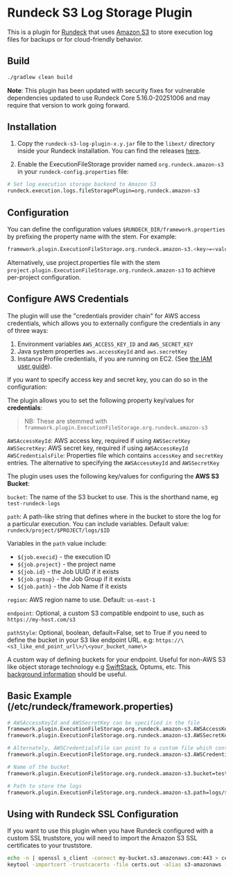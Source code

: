 # Rundeck S3 Log Storage Plugin

This is a plugin for [Rundeck](http://rundeck.org) that uses [Amazon S3](http://aws.amazon.com/s3) to store execution
log files for backups or for cloud-friendly behavior.

## Build

``` bash
./gradlew clean build
```

**Note**: This plugin has been updated with security fixes for vulnerable dependencies updated to use Rundeck Core 5.16.0-20251006 and may require that version to work going forward.

## Installation

1. Copy the `rundeck-s3-log-plugin-x.y.jar` file to the `libext/` directory inside your Rundeck installation. You can find the releases [here](https://github.com/rundeck-plugins/rundeck-s3-log-plugin/releases).

2. Enable the ExecutionFileStorage provider named `org.rundeck.amazon-s3` in your `rundeck-config.properties` file:

``` bash
# Set log execution storage backend to Amazon S3
rundeck.execution.logs.fileStoragePlugin=org.rundeck.amazon-s3
```

## Configuration

You can define the configuration values `$RUNDECK_DIR/framework.properties` by prefixing the property name with the stem. For example:

``` bash
framework.plugin.ExecutionFileStorage.org.rundeck.amazon-s3.<key>=<value>
```

Alternatively, use project.properties file with the stem `project.plugin.ExecutionFileStorage.org.rundeck.amazon-s3` to achieve per-project configuration.

## Configure AWS Credentials

The plugin will use the "credentials provider chain" for AWS access credentials, which allows you to  externally configure the credentials in any of three ways:

1. Environment variables `AWS_ACCESS_KEY_ID` and `AWS_SECRET_KEY`
2. Java system properties `aws.accessKeyId` and `aws.secretKey`
3. Instance Profile credentials, if you are running on EC2. (See [the IAM user guide][1]).

[1]: http://docs.aws.amazon.com/IAM/latest/UserGuide/role-usecase-ec2app.html

If you want to specify access key and secret key, you can do so in the configuration:

The plugin allows you to set the following property key/values for **credentials**:

> NB: These are stemmed with `framework.plugin.ExecutionFileStorage.org.rundeck.amazon-s3`

`AWSAccessKeyId`: AWS access key, required if using `AWSSecretKey`
`AWSSecretKey`: AWS secret key, required if using `AWSAccessKeyId`
`AWSCredentialsFile`: Properties file which contains `accessKey` and `secretKey` entries. The alternative to specifying
the `AWSAccessKeyId` and `AWSSecretKey`

The plugin uses uses the following key/values for configuring the **AWS S3 Bucket**:

`bucket`: The name of the S3 bucket to use. This is the shorthand name, eg `test-rundeck-logs`

`path`: A path-like string that defines where in the bucket to store the log for a particular execution. You can
 include variables. Default value: `rundeck/project/$PROJECT/logs/$ID`

Variables in the `path` value include:

* `${job.execid}` - the execution ID
* `${job.project}` - the project name
* `${job.id}` - the Job UUID if it exists
* `${job.group}` - the Job Group if it exists
* `${job.path}` - the Job Name if it exists

`region`: AWS region name to use. Default: `us-east-1`

`endpoint`: Optional, a custom S3 compatible endpoint to use, such as `https://my-host.com/s3`

`pathStyle`: Optional, boolean, default=False, set to True if you need to define the bucket in your S3 like endpoint URL. e.g:
 `https://\<s3_like_end_point_url\>/\<your_bucket_name\>`

A custom way of defining buckets for your endpoint. Useful for non-AWS S3 like object storage technology e.g [SwiftStack](https://swiftstack.com), Optums, etc. This [background information](http://docs.aws.amazon.com/AmazonS3/latest/dev/VirtualHosting.html) should be useful.

## Basic Example (/etc/rundeck/framework.properties)

``` bash
# AWSAccessKeyId and AWSSecretKey can be specified in the file
framework.plugin.ExecutionFileStorage.org.rundeck.amazon-s3.AWSAccessKeyId=ABC123...
framework.plugin.ExecutionFileStorage.org.rundeck.amazon-s3.AWSSecretKey=ABC321...

# Alternately, AWSCredentialsFile can point to a custom file which contains `accessKey` and `secretKey`
framework.plugin.ExecutionFileStorage.org.rundeck.amazon-s3.AWSCredentialsFile=/path/to/awscredentials.properties

# Name of the bucket
framework.plugin.ExecutionFileStorage.org.rundeck.amazon-s3.bucket=test-rundeck-logs

# Path to store the logs
framework.plugin.ExecutionFileStorage.org.rundeck.amazon-s3.path=logs/${job.project}/${job.execid}.log
```

## Using with Rundeck SSL Configuration

If you want to use this plugin when you have Rundeck configured with a custom SSL truststore, you will need to import the Amazon S3 SSL certificates to your truststore.

~~~ bash
echo -n | openssl s_client -connect my-bucket.s3.amazonaws.com:443 > certs.out
keytool -importcert -trustcacerts -file certs.out -alias s3-amazonaws -keystore $RDECK_BASE/etc/truststore
~~~
